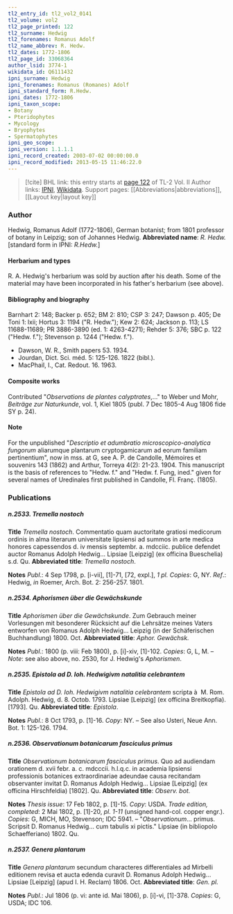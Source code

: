 ```yaml
---
tl2_entry_id: tl2_vol2_0141
tl2_volume: vol2
tl2_page_printed: 122
tl2_surname: Hedwig
tl2_forenames: Romanus Adolf
tl2_name_abbrev: R. Hedw.
tl2_dates: 1772-1806
tl2_page_id: 33068364
author_lsid: 3774-1
wikidata_id: Q6111432
ipni_surname: Hedwig
ipni_forenames: Romanus (Romanes) Adolf
ipni_standard_form: R.Hedw.
ipni_dates: 1772-1806
ipni_taxon_scope: 
- Botany
- Pteridophytes
- Mycology
- Bryophytes
- Spermatophytes
ipni_geo_scope: 
ipni_version: 1.1.1.1
ipni_record_created: 2003-07-02 00:00:00.0
ipni_record_modified: 2013-05-15 11:46:22.0
---
```


> [!cite] BHL link: this entry starts at [page 122](https://www.biodiversitylibrary.org/page/33068364) of TL-2 Vol. II
> Author links: [IPNI](https://www.ipni.org/a/3774-1), [Wikidata](https://www.wikidata.org/wiki/Q6111432). Support pages: [[Abbreviations|abbreviations]], [[Layout key|layout key]]

### Author

Hedwig, Romanus Adolf (1772-1806), German botanist; from 1801 professor of botany in Leipzig; son of Johannes Hedwig. 
**Abbreviated name**: *R. Hedw.* \[standard form in IPNI: *R.Hedw.*\]

#### Herbarium and types

R. A. Hedwig's herbarium was sold by auction after his death. Some of the material may have been incorporated in his father's herbarium (see above).

#### Bibliography and biography

Barnhart 2: 148; Backer p. 652; BM 2: 810; CSP 3: 247; Dawson p. 405; De Toni 1: lxii; Hortus 3: 1194 ("R. Hedw."); Kew 2: 624; Jackson p. 113; LS 11688-11689; PR 3886-3890 (ed. 1: 4263-4271); Rehder 5: 376; SBC p. 122 ("Hedw. f."); Stevenson p. 1244 ("Hedw. f.").
- Dawson, W. R., Smith papers 53. 1934.
- Jourdan, Dict. Sci. méd. 5: 125-126. 1822 (bibl.).
- MacPhail, I., Cat. Redout. 16. 1963.

#### Composite works

Contributed "*Observations de plantes calyptrates*,..." to Weber und Mohr, *Beiträge zur Naturkunde*, vol. 1, Kiel 1805 (publ. 7 Dec 1805-4 Aug 1806 fide SY p. 24).

#### Note

For the unpublished "*Descriptio et adumbratio microscopico-analytica fungorum* aliarumque plantarum cryptogamicarum ad eorum familiam pertinentium", now in mss. at G, see A. P. de Candolle, Mémoires et souvenirs 143 (1862) and Arthur, Torreya 4(2): 21-23. 1904. This manuscript is the basis of references to "Hedw. f." and "Hedw. f. Fung, ined." given for several names of Uredinales first published in Candolle, Fl. Franç. (1805).

### Publications

##### n.2533. Tremella nostoch

**Title**
*Tremella nostoch*. Commentatio quam auctoritate gratiosi medicorum ordinis in alma literarum universitate lipsiensi ad summos in arte medica honores capessendos d. iv mensis septembr. a. mdcciic. publice defendet auctor Romanus Adolph Hedwig... Lipsiae \[Leipzig\] (ex officina Bueschelia) s.d. Qu.
**Abbreviated title**: *Tremella nostoch*.

**Notes**
*Publ*.: 4 Sep 1798, p. \[i-vii\], \[1\]-71, \[72, expl.\], *1 pl. Copies*: G, NY.
*Ref*.: Hedwig, *in* Roemer, Arch. Bot. 2: 256-257. 1801.

##### n.2534. Aphorismen über die Gewächskunde

**Title**
*Aphorismen über die Gewächskunde*. Zum Gebrauch meiner Vorlesungen mit besonderer Rücksicht auf die Lehrsätze meines Vaters entworfen von Romanus Adolph Hedwig... Leipzig (in der Schäferischen Buchhandlung) 1800. Oct.
**Abbreviated title**: *Aphor. Gewächsk.*

**Notes**
*Publ*.: 1800 (p. viii: Feb 1800), p. \[i\]-xiv, \[1\]-102. *Copies*: G, L, M. – *Note*: see also above, no.
2530, for J. Hedwig's *Aphorismen*.

##### n.2535. Epistola ad D. Ioh. Hedwigivm natalitia celebrantem

**Title**
*Epistola ad D. Ioh. Hedwigivm natalitia celebrantem* scripta à  M. Rom. Adolph. Hedwig, d. 8. Octob. 1793. Lipsiae \[Leipzig\] (ex officina Breitkopfia). \[1793\]. Qu.
**Abbreviated title**: *Epistola*.

**Notes**
*Publ*.: 8 Oct 1793, p. \[1\]-16. *Copy*: NY. – See also Usteri, Neue Ann. Bot. 1: 125-126. 1794.

##### n.2536. Observationum botanicarum fasciculus primus

**Title**
*Observationum botanicarum fasciculus primus*. Quo ad audiendam orationem d. xvii febr. a. c. mdcccii. h.l.q.c. in academia lipsiensi professionis botanices extraordinariae adeundae causa recitandam observanter invitat D. Romanus Adolph Hedwig... Lipsiae \[Leipzig\] (ex officina Hirschfeldia) \[1802\]. Qu.
**Abbreviated title**: *Observ. bot.*

**Notes**
*Thesis issue*: 17 Feb 1802, p. \[1\]-15. *Copy*: USDA.
*Trade edition, completed*: 2 Mai 1802, p. \[1\]-20, *pl. 1-11* (unsigned hand-col. copper engr.).
*Copies*: G, MICH, MO, Stevenson; IDC 5941. – "*Observationum*... primus. Scripsit D. Romanus Hedwig... cum tabulis xi pictis." Lipsiae (in bibliopolo Schaefferiano) 1802. Qu.

##### n.2537. Genera plantarum

**Title**
*Genera plantarum* secundum characteres differentiales ad Mirbelli editionem revisa et aucta edenda curavit D. Romanus Adolph Hedwig... Lipsiae \[Leipzig\] (apud I. H. Reclam) 1806. Oct.
**Abbreviated title**: *Gen. pl.*

**Notes**
*Publ*.: Jul 1806 (p. vi: ante id. Mai 1806), p. \[i\]-vi, \[1\]-378. *Copies*: G, USDA; IDC 106.

